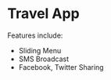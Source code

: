 Travel App
==============================
Features include:

* Sliding Menu
* SMS Broadcast
* Facebook, Twitter Sharing